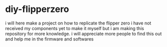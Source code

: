 # diy-flipperzero
i will here make a project on how to replicate the flipper zero i have not received my components yet to make it myself but i am making this repository for more knowledge. i will appreciate more people to find this out and help me in the firmware and softwares
